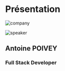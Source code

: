 <!-- .slide: class="speaker-slide" -->

# Présentation

![company](./assets/common/images/logo_sfeir_bleu_orange.png)

![speaker](./assets/common/images/speakers/AntoinePoivey.webp)

<h2>Antoine <span>POIVEY</span></h2>

### Full Stack Developer

<!-- .element: class="icon-rule icon-first" -->
